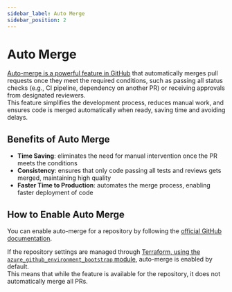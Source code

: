 ```yaml
---
sidebar_label: Auto Merge
sidebar_position: 2
---
```


# Auto Merge

[Auto-merge is a powerful feature in GitHub](https://github.blog/changelog/2021-02-04-pull-request-auto-merge-is-now-generally-available/) that automatically merges pull requests once they meet the required conditions, such as passing all status checks (e.g., CI pipeline, dependency on another PR) or receiving approvals from designated reviewers.  
This feature simplifies the development process, reduces manual work, and ensures code is merged automatically when ready, saving time and avoiding delays.

## Benefits of Auto Merge

- **Time Saving**: eliminates the need for manual intervention once the PR meets the conditions
- **Consistency**: ensures that only code passing all tests and reviews gets merged, maintaining high quality
- **Faster Time to Production**: automates the merge process, enabling faster deployment of code

## How to Enable Auto Merge

You can enable auto-merge for a repository by following the [official GitHub documentation](https://docs.github.com/en/pull-requests/collaborating-with-pull-requests/incorporating-changes-from-a-pull-request/automatically-merging-a-pull-request#enabling-auto-merge).

If the repository settings are managed through [Terraform, using the `azure_github_environment_bootstrap` module](https://github.com/pagopa/dx/tree/main/infra/modules/azure_github_environment_bootstrap), auto-merge is enabled by default.  
This means that while the feature is available for the repository, it does not automatically merge all PRs.
